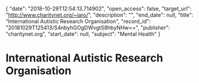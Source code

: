 {
  "date": "2018-10-29T12:54:13.714902", 
  "open_access": false, 
  "target_url": "http://www.charitynet.org/~iaro/", 
  "description": "", 
  "end_date": null, 
  "title": "International Autistic Research Organisation", 
  "record_id": "20181029T125413/S4nbyhGOgDWvgtS8hbyNHw==", 
  "publisher": "charitynet.org", 
  "start_date": null, 
  "subject": "Mental Health"
}

# International Autistic Research Organisation


